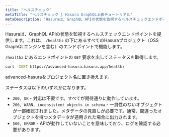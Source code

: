 ```yaml
---
title: "ヘルスチェック"
metaTitle: "ヘルスチェック | Hasura GraphQL上級チュートリアル"
metaDescription: "Hasuraは、GraphQL APIの状態を監視するヘルスチェックエンドポイントを提供します。これは、 ` /healthz ` の下にあるすべてのHasuraプロジェクト（OSS GraphQLエンジンを含む）のエンドポイントで機能します。"
---
```


Hasuraは、GraphQL APIの状態を監視するヘルスチェックエンドポイントを提供します。これは、 `/healthz` の下にあるすべてのHasuraプロジェクト（OSS GraphQLエンジンを含む）のエンドポイントで機能します。

`/healthz` にあるエンドポイントの `GET` 要求を出してステータスを取得します。

```bash
curl -XGET https://advanced-hasura.hasura.app/healthz
```

advanced-hasuraをプロジェクト名に置き換えます。

ステータスは以下のいずれかになります。

- `200, OK` - 対応は不要です。すべてが期待通りに動作しています。
- `200, WARN, inconsistent objects in schema` - 一貫性のないオブジェクトが一部確認されました。メタデータの見直しが必要です。通常、間違ったオブジェクトを持つメタデータが適用された場合に出力されます。
- `500, ERROR` - APIが動作していないことを意味しており、ログを確認する必要があります。
